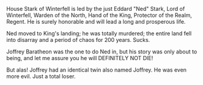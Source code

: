 House Stark of Winterfell is led by the just Eddard "Ned" Stark, Lord of
Winterfell, Warden of the North, Hand of the King, Protector of the Realm,
Regent.  He is surely honorable and will lead a long and prosperous life.

Ned moved to King's landing; he was totally murdered; the entire land
fell into disarray and a period of chaos for 200 years. Sucks.

Joffrey Baratheon was the one to do Ned in, but his story was only about to
being, and let me assure you he will DEFINITELY NOT DIE!

But alas! Joffrey had an identical twin also named Joffrey.  He was even more evil.  Just a total loser.
